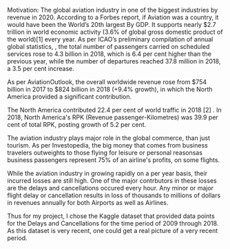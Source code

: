 Motivation:
The global aviation industry in one of the biggest industries by revenue in 2020. According to a Forbes report, if Aviation was a country, it would have been the World’s 20th largest By GDP. It supports nearly $2.7 trillion in world economic activity (3.6% of global gross domestic product of the world)[1] every year. As per ICAO’s preliminary compilation of annual global statistics, , the total number of passengers carried on scheduled services rose to 4.3 billion in 2018, which is 6.4 per cent higher than the previous year, while the number of departures reached 37.8 million in 2018, a 3.5 per cent increase.

As per AviationOutlook, the overall worldwide revenue rose from $754 billion in 2017 to $824 billion in 2018 (+9.4% growth), in which the North America provided a significant contribution.

The North America contributed 22.4 per cent of world traffic in 2018 [2] . In 2018, North America's RPK (Revenue passenger-Kilometres) was 39.9 per cent of total RPK, posting growth of 5.2 per cent.

The aviation industry plays major role in the global commerce, than just tourism. As per Investopedia, the big money that comes from business travelers outweights to those flying for leisure or personal reasonsas business passengers represent 75% of an airline's profits, on some flights.

While the aviation industry in growing rapidly on a per year basis, their incurred losses are still high. One of the major contrbutors in these losses are the delays and cancellations occured every hour. Any minor or major flight delay or cancellation results in loss of thousands to millions of dollars in revenues annually for both Airports as well as Airlines.

Thus for my project, I chose the Kaggle dataset that provided data points for the Delays and Cancellations for the time period of 2009 through 2018. As this dataset is very recent, one could get a real picture of a very recent period.